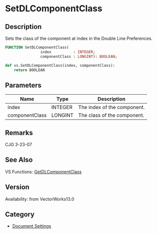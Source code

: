 # SetDLComponentClass

## Description
Sets the class of the component at index in the Double Line Preferences.

```pascal
FUNCTION SetDLComponentClass(
				index          : INTEGER;
				componentClass : LONGINT): BOOLEAN;
```

```python
def vs.SetDLComponentClass(index, componentClass):
    return BOOLEAN
```

## Parameters
|Name|Type|Description|
|---|---|---|
|index|INTEGER|The index of the component.|
|componentClass|LONGINT|The class of the component.|

## Remarks
CJG 3-23-07

## See Also
VS Functions:
[GetDLComponentClass](GetDLComponentClass.md)

## Version
Availability: from VectorWorks13.0

## Category
* [Document Settings](../Categories/Document%20Settings.md)
